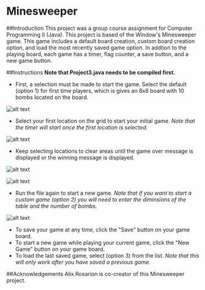 # Minesweeper

##Introduction
This project was a group course assignment for Computer Programming II (Java). This project is based of the Window's Minesweeper game. This game includes a default board creation, custom board creation option, and load the most recently saved game option. In addtion to the playing board, each game has a timer, flag counter, a save button, and a new game button.

##Instructions
**Note that Project3.java needs to be compiled first.**
* First, a selection must be made to start the game. Select the default (option 1) for first time players, which is gives an 8x8 board with 10 bombs located on the board.

![alt text](https://github.com/ShannonAllene/Minesweeper/blob/master/Minesweeper%20Pictures/Initial%20Screen.png "Initial Screen")

* Select your first location on the grid to start your initial game. *Note that the timer will start once the first location is selected.*

![alt text](https://github.com/ShannonAllene/Minesweeper/blob/master/Minesweeper%20Pictures/FIrst%20Click.png "First Click")

* Keep selecting locations to clear areas until the game over message is displayed or the winning message is displayed.

![alt text](https://github.com/ShannonAllene/Minesweeper/blob/master/Minesweeper%20Pictures/Game%20Over.png "Game Over")

![alt text](https://github.com/ShannonAllene/Minesweeper/blob/master/Minesweeper%20Pictures/Winner.png "Winner")

* Run the file again to start a new game.
*Note that if you want to start a custom game (option 2) you will need to enter the diminsions of the table and the number of bombs.*

![alt text](https://github.com/ShannonAllene/Minesweeper/blob/master/Minesweeper%20Pictures/custom%20option.png "Custom Option")

* To save your game at any time, click the "Save" button on your game board.
* To start a new game while playing your current game, click the "New Game" button on your game board.
* To load the last saved game, select (option 3) from the list. *Note that this will only work after you have saved a previous game.*

##Acknowledgements
Alix Rosarion is co-creator of this Minesweeper project.
